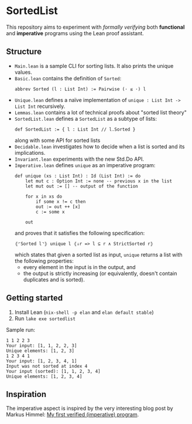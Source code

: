 # SortedList

This repository aims to experiment with _formally verifying_ both **functional** and **imperative** programs using the Lean proof assistant.

## Structure

- `Main.lean` is a sample CLI for sorting lists. It also prints the unique values.
- `Basic.lean` contains the definition of `Sorted`:
    ```lean
    abbrev Sorted (l : List Int) := Pairwise (· ≤ ·) l
    ```
- `Unique.lean` defines a naïve implementation of `unique : List Int -> List Int` recursively.
- `Lemmas.lean` contains a lot of technical proofs about "sorted list theory"
- `SortedList.lean` defines a `SortedList` as a subtype of lists:
    ```lean
    def SortedList := { l : List Int // l.Sorted }
    ```
    along with some API for sorted lists
- `Decidable.lean` investigates how to decide when a list is sorted and its implications.
- `Invariant.lean` experiments with the new Std.Do API.
- `Imperative.lean` defines `unique` as an imperative program:
    ```lean
    def unique (xs : List Int) : Id (List Int) := do
        let mut c : Option Int := none -- previous x in the list
        let mut out := [] -- output of the function

        for x in xs do
            if some x != c then
            out := out ++ [x]
            c := some x

        out
    ```
    and proves that it satisfies the following specification:
    ```lean
    ⦃⌜Sorted l⌝⦄ unique l ⦃⇓r => l ⊆ r ∧ StrictSorted r⦄
    ```
    which states that given a sorted list as input, `unique` returns a list with the following properties:
    - every element in the input is in the output, and
    - the output is strictly increasing (or equivalently, doesn't contain duplicates and is sorted).

## Getting started

1. Install Lean (`nix-shell -p elan` and `elan default stable`)
2. Run `lake exe sortedlist`

Sample run:

```
1 1 2 2 3
Your input: [1, 1, 2, 2, 3]
Unique elements: [1, 2, 3]
1 2 3 4 1
Your input: [1, 2, 3, 4, 1]
Input was not sorted at index 4
Your input (sorted): [1, 1, 2, 3, 4]
Unique elements: [1, 2, 3, 4]
```

## Inspiration

The imperative aspect is inspired by the very interesting blog post by Markus Himmel: [My first verified (imperative) program](https://markushimmel.de/blog/my-first-verified-imperative-program/).